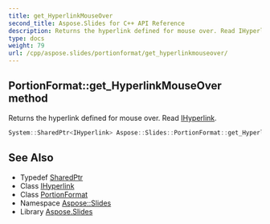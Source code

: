 ```yaml
---
title: get_HyperlinkMouseOver
second_title: Aspose.Slides for C++ API Reference
description: Returns the hyperlink defined for mouse over. Read IHyperlink.
type: docs
weight: 79
url: /cpp/aspose.slides/portionformat/get_hyperlinkmouseover/
---
```

## PortionFormat::get_HyperlinkMouseOver method


Returns the hyperlink defined for mouse over. Read [IHyperlink](../../ihyperlink/).

```cpp
System::SharedPtr<IHyperlink> Aspose::Slides::PortionFormat::get_HyperlinkMouseOver() override
```

## See Also

* Typedef [SharedPtr](../../../system/sharedptr/)
* Class [IHyperlink](../../ihyperlink/)
* Class [PortionFormat](../)
* Namespace [Aspose::Slides](../../)
* Library [Aspose.Slides](../../../)
